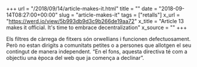 +++
url = "/2018/09/14/article-makes-it.html"
title = ""
date = "2018-09-14T08:27:00+00:00"
slug = "article-makes-it"
tags = ["retalls"]
x_url = "https://werd.io/view/5b993db9d3c9b266de19aa72"
x_title = "Article 13 makes it official. It's time to embrace decentralization"
x_source = ""
+++


Els filtres de càrrega de fitxers són orwellians i funcionen defectuosament. Però no estan dirigits a comunitats petites o a persones que allotgen el seu contingut de manera independent. “En el fons, aquesta directiva té com a objectiu una època del web que ja comença a declinar”.

